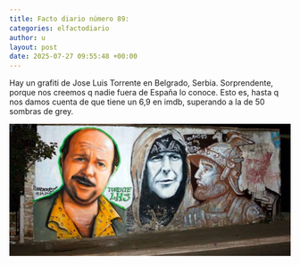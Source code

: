 ```yaml
---
title: Facto diario número 89:
categories: elfactodiario
author: u
layout: post
date: 2025-07-27 09:55:48 +00:00
---
```

Hay un grafiti de Jose Luis Torrente en Belgrado, Serbia. Sorprendente, porque nos creemos q nadie fuera de España lo conoce. Esto es, hasta q nos damos cuenta de que tiene un 6,9 en imdb, superando a la de 50 sombras de grey.

![2025_07_27_09_55_57_untitled-1.webp](assets/2025_07_27_09_55_57_untitled-1.webp)
